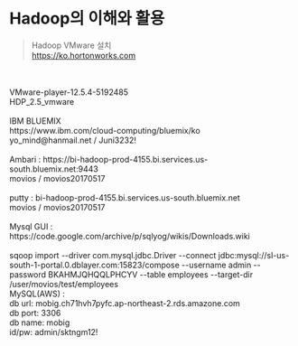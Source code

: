 Hadoop의 이해와 활용
==================
>Hadoop VMware 설치
<br>https://ko.hortonworks.com
<br>
<br>VMware-player-12.5.4-5192485
<br>HDP_2.5_vmware
<br>
<br>IBM BLUEMIX
<br>https://www.ibm.com/cloud-computing/bluemix/ko
<br>yo_mind@hanmail.net / Juni3232!
<br>
<br>Ambari : https://bi-hadoop-prod-4155.bi.services.us-south.bluemix.net:9443
<br>movios / movios20170517
<br>
<br>putty : bi-hadoop-prod-4155.bi.services.us-south.bluemix.net
<br>movios / movios20170517
<br>
<br>Mysql GUI : https://code.google.com/archive/p/sqlyog/wikis/Downloads.wiki
<br>
<br>sqoop import --driver com.mysql.jdbc.Driver --connect jdbc:mysql://sl-us-south-1-portal.0.dblayer.com:15823/compose --username admin --password BKAHMJQHQQLPHCYV --table employees --target-dir /user/movios/test/employees
<br>MySQL(AWS) : 
<br>db url: mobig.ch71hvh7pyfc.ap-northeast-2.rds.amazone.com
<br>db port: 3306
<br>db name: mobig
<br>id/pw: admin/sktngm12!

